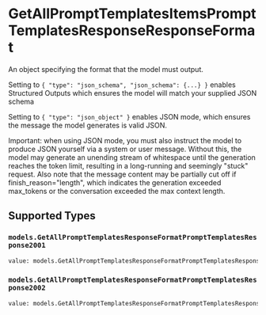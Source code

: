 # GetAllPromptTemplatesItemsPromptTemplatesResponseResponseFormat

An object specifying the format that the model must output. 

 Setting to `{ "type": "json_schema", "json_schema": {...} }` enables Structured Outputs which ensures the model will match your supplied JSON schema 

 Setting to `{ "type": "json_object" }` enables JSON mode, which ensures the message the model generates is valid JSON.

Important: when using JSON mode, you must also instruct the model to produce JSON yourself via a system or user message. Without this, the model may generate an unending stream of whitespace until the generation reaches the token limit, resulting in a long-running and seemingly "stuck" request. Also note that the message content may be partially cut off if finish_reason="length", which indicates the generation exceeded max_tokens or the conversation exceeded the max context length.


## Supported Types

### `models.GetAllPromptTemplatesResponseFormatPromptTemplatesResponse2001`

```python
value: models.GetAllPromptTemplatesResponseFormatPromptTemplatesResponse2001 = /* values here */
```

### `models.GetAllPromptTemplatesResponseFormatPromptTemplatesResponse2002`

```python
value: models.GetAllPromptTemplatesResponseFormatPromptTemplatesResponse2002 = /* values here */
```

